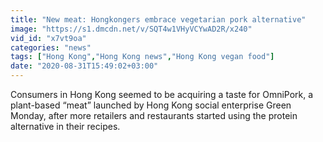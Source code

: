 ```yaml
---
title: "New meat: Hongkongers embrace vegetarian pork alternative"
image: "https://s1.dmcdn.net/v/SQT4w1VHyVCYwAD2R/x240"
vid_id: "x7vt9oa"
categories: "news"
tags: ["Hong Kong","Hong Kong news","Hong Kong vegan food"]
date: "2020-08-31T15:49:02+03:00"
---
```

Consumers in Hong Kong seemed to be acquiring a taste for OmniPork, a plant-based “meat” launched by Hong Kong social enterprise Green Monday, after more retailers and restaurants started using the protein alternative in their recipes.
